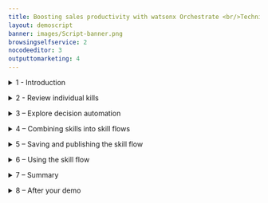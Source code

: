 ```yaml
---
title: Boosting sales productivity with watsonx Orchestrate <br/>Technical Sales Level 3 demo
layout: demoscript
banner: images/Script-banner.png
browsingselfservice: 2
nocodeeditor: 3
outputtomarketing: 4
---
```


<span id="top"></span>


<inline-notification text="<strong><strong>Attention: under construction</strong> Please do not use."></inline-notification>

<details markdown="1">

<summary>1 - Introduction</summary>

This demo shows you how to present watsonx Orchestrate’s the core capabilities and its value proposition using a business scenario set in an insurance sales office. You’ll see how individual skills are used, take a brief look at decision automation, then implement an upsell process for a hypothetical insurance brokerage by combing skills together into a sequence called a skill flow.

In this hypothetical insurance brokerage, sales agents spend their time across many tasks while constantly context switching between multiple applications to do their jobs. A large part of any successful insurance seller’s time should be spent servicing existing clients, but an important part of being a great sales agent is finding new business and building pipeline.

Prior to watsonx Orchestrate, agents in this insurance office dedicated a few hours per week to sending prospecting emails for upsell and cross-sell opportunities, as well as building pipeline. To do this, a typical insurance seller would:

1.	Search the customer relationship management (CRM) system for customers that meet certain cross-sell criteria.
2.	Determine the best cross-sell products to offer each customer.
3.	Write a customized email from a template.
4.	Send the email to the selected customer.
<br/><img src="images/Script-1.png" width="800" /><br>
Unfortunately, agents in this office are facing several challenges that prevent them from performing at their best:
- Effectively searching their CRM system for sales opportunities is time consuming and requires a lot of skill… skills that not everyone on the team possesses, especially new hires who need to be trained.<br/>
- Matching customer circumstances to the most optimal and competitive products is time consuming and requires expert product knowledge. The information about products, customers, and policies is spread over multiple systems and spreadsheets.<br/>
- Multiple systems and applications are used to perform customer outreach (a CRM search, Outlook, and so on). It takes time to switch between these applications to find the required information. Data is copied and pasted between applications and inevitably errors are made.<br/>
- Multiple systems and applications are used to perform customer outreach (a CRM search, Outlook, and so on). It takes time to switch between these applications to find the required information. Data is copied and pasted between applications and inevitably errors are made.<br/>
- There isn’t time to create a personalized email for each customer. Instead, sellers use templates…but they know that the emails that are produced this way are often ignored by their customers because they are not engaging.<br/>

This demo shows how the prospecting work in this scenario can be done more effectively with watsonx Orchestrate by creating a sequence of skills that perform the multiple steps of the upsell process using a skill flow. A skill flow is a sequence of skills where the inputs and outputs of individual skills are wired together to reduce data entry.

Here is what this demonstration highlights:
- First, data is extracted from a system that leverages a pre-configured search to find customers with recent life events.
- Then, these customers are matched to the most suitable and competitive products by using an AI-infused automation that represents the digitized business knowledge of a product expert.
- Finally, instead of using an email template, a built-in skill that uses the IBM Granite generative AI model is used to create a marketing email. This model is designed for the enterprise and trained on trusted enterprise data, so it can be trusted to produce content suitable for business use cases.

Let’s get started.
 
<br/>

**[Go to top](#top)**

</details>

<span id="spanID"></span>
<details markdown="1">


<summary>2 - Review individual kills </summary>

<br/>


| :--- | :--- |
| **Narration** | IBM watsonx Orchestrate comes with a catalog of out-of-the-box skills, such as Workday, Monday, Outlook, etc. Additional skills can be added to the catalog that work with existing services using OpenAPI or run on IBM Cloud Pak for Business Automation. Let’s begin by opening the catalog.|
| **Action** &nbsp; 2.0.1 | Click the **navigation hamburger** menu icon **(A)**, then select **Skill catalog (B)** from the left menu.<br/><img src="images/Script-2-0-1.png" width="800" />|
| **Action** &nbsp; 2.0.2 | When the **Choose a skill set to view skill catalog** window opens, select the **Personal skills tile (A)**, then click **Go to skill catalog (B)**.<br/><img src="images/Script-2-0-2.png" width="800" />|
| **Narration** | Skills are grouped by application, such as Microsoft Teams or Salesforce. New skills are added to the watsonx Orchestrate catalog with each release. <br/><br/>When an out-of-the-box skill is not available, builders can create new skills from several sources, including: <br/> 1. **Open APIs**: Skills are generated from OpenAPI specifications.<br/> 2. **Embedded Automations**: Decision and workflow skills are created by using the built-in automation builder.<br/> 3. **IBM Cloud Pak for Business Automation/RPA**: Skills are generated for automation services and robotic process automation (RPA) bots. <br/> 4. **Composite skill flows**: Individual skills are combined into a sequence.<br/><br/>OpenAPI is a specification for documenting and standardizing the design and behavior of web APIs. An OpenAPI file provides the detailed outline of how a particular API works, including its operations, endpoints, data types, request and response formats and authentication methods.<br/><br/> Oecision automations and skill flows are covered in a later section, but first you’ll see how an individual skill based on an OpenAPI performs a customer search in this fictitious insurance company used at the start of the upsell process.|


| **2.1** | **Customer search** |
| :--- | :--- |
| **Narration** |  The first task in the upsell process is to perform a predefined search against the customer system to find customers that have recent life events. This functionality is provided to users through the **Get a list of customers** skill.<br/><br/>Let’s open the chat window to run this skill.|
| **Action** &nbsp; 2.1.1 | Click the **hamburger navigation** menu icon **(A)** and select **Chat (B)** from the left menu.<br/><img src="images/Script-2-1-1.png" width="800" /> |
| **Action** &nbsp; 2.1.2 | CClick the **Skills** menu and select **Personal skills** if not already selected. <br/><img src="images/Script-2-1-2.png" width="800" />|
| **Narration** |In watsonx Orchestrate, skills are organized into apps. Users can click on their app tiles to run the skills they contain, or they can type a phrase to run the skill, such as **Write an upsell email for my customers**.  |
| **Action** &nbsp; 2.1.3 | Click on the tile **Get a list of customers with …** tile to run the skill and fetch customers from the CRM system.<br/><img src="images/Script-2-1-3.png" width="800" /> |
| **Narration** | The results from this skill are shown in a table. All the listed customers have recent life events that could be used for cross-sell and upsell purposes. This skill has used a predefined search against the CRM system and provides an insurance seller with a list of potential upsell opportunities. This took just a few seconds and was done without having to use the CRM system directly or require CRM expertise. This skill is already useful as a standalone skill, but as we will soon see, combining its output with other skills can make it far more useful and powerful.<br/><img src="images/Script-2-1-3-bis.png" width="800" /> |

| **2.2** | **Product upsell automation** |
| :--- | :--- |
| **Narration** | The next skill is the upsell skill. This skill uses an embedded decision automation engine to match customers to upsell and cross-sell offers. <br/><br/>This skill is run by clicking on its corresponding tile or by entering a prompt such as **“upsell”** into the chat window.|
| **Action** &nbsp; 2.2.1 | Enter **“upsell”** into the chat prompt and press **Enter** key **(A)**. Alternatively click on the tile associated with the skill **(B)**. <br/><img src="images/Script-2-2-1.png" width="800" /> |
| **Narration** | To use this skill, the user must enter details about a customer, such as a recent life event, their age, and any current products they have purchased. In this example, just the name is provided so that a default response is returned. |
| **Action** &nbsp; 2.2.2 | Enter a person’s name into the **name** field **(A)**, then click the **Apply** button **(B)**. <br/><img src="images/Script-2-2-2.png" width="800" /> |
| **Narration** | The results from the ‘Product Upsell’ automation are displayed. These results contain a product recommendation for the selected customer and were provided almost instantly. This is another huge time saving for the sales agent; but in addition to the product recommendation the results also contain a prompt that can be used by a foundation model such as IBM Granite, to generate a personalized marketing email. <br/><br/>Just like the customer search skill, the value of this skill is obvious because manual data entry is time consuming and can introduce errors… but watsonx Orchestrate can autofill this information once the skill is part of a skill flow.<br/><img src="images/Script-2-2-2-bis.png" width="800" /> |

| **2.3** | **Email generation** |
| :--- | :--- |
| **Narration** | The last individual skill is **Generate an email**. This skill uses the IBM Granite foundation model to generate an email based on a prompt. <br/><br/>This skill is run by clicking on its corresponding tile or by entering a prompt such as **“generate an email”** into the chat window.|
| **Action** &nbsp; 2.3.1 | Enter **“generate an email”** into the chat prompt and press **Enter** key **(A)**. Alternatively click on the tile associated with the skill **(B)**. <br/><img src="images/Script-2-3-1.png" width="800" />|
| **Action** &nbsp; 2.3.2 | Copy the **prompt** text produced by the **L3_Upsell** skill **(A)** and paste it into the **Input instruction** panel **(B)**, then click **Apply (C)**. <br/><img src="images/Script-2-3-2.png" width="800" /> |
| **Narration** | Content generation will take approximately 30 seconds. IBM watsonx Granite is used to generate the email body. This model is trained on trusted enterprise data, with additional layers of protection, so you can be certain it will not produce harmful or inappropriate content.<br/><img src="images/Script-2-3-2-bis.png" width="800" />|

<br/>

**[Go to top](#top)**

</details>

<span id="spanID"></span>
<details markdown="1">

<summary>3 – Explore decision automation </summary>

<br/>

| :--- | :--- |
| **Narration** |The ‘L3_Upsell’ automation skill represents the digitized knowledge of a product expert and matches customers to upsell and cross-sell offers. It does this using prescriptive AI, where the decision-making process used by an expert has been transformed into a decision model. Within the decision model, the product upsell logic is represented in natural language and decision tables that ensures that the logic remains clear and simple to non-technical users. Furthermore, the no-code tools in watsonx Orchestrate Automation Builder enable non-technical users to create, test and maintain the decision logic to adapt to changing circumstances. <br><br/>Let’s see how this skill’s business logic is managed with watsonx Orchestrates’ Automation Builder.|
| **Action** &nbsp; 3.1 | Click the **hamburger navigation** menu icon **(A)**, then select **Automations (B)** from the left menu.<br/><img src="images/Script-3-1.png" width="800" />|
| **Action** &nbsp; 3.2 | Enter the unique reference **“XXddmmyy”** that corresponds to your decision model in the **search** field **(A)** and press **Enter**, then click on the tile that corresponds to your automation **(B)**.<br/><img src="images/Script-3-2.png" width="800" /> |
| **Narration** | This decision model shows the structure of the decision-making process. Data feeding the model is shown at the bottom of the diagram and represented by the green input nodes. In this example, the input data is the customer record and the recent change. This data passes through intermediate decision nodes that incrementally infer new information by using business rules. The output decision node is shown with a dark blue line and produces the decision result. <br/><br/>In this example, the decision model determines the best product for the selected customer and produces a GenAI prompt along with some tuning parameters so that a generative AI model can create a marketing outreach email. <br/><br/>The decision nodes contain the business rules that perform the logic to build the prompt. The ‘Initial Instruction’ node uses the customer’s name to form the instructions that are passed to the generative model such as ‘You are an insurance salesman, write a marketing email for your customer John Collins’. The Product Recommendation node determines the most appropriate product to recommend to the customer based on their age, recent life events and existing products they hold.<br/>/<br/>The output from these intermediate decision nodes is brought together in the top node called **Upsell prompt**. This node produces the final output from the decision model based on the intermediate results.<br/><img src="images/Script-3-2-bis.png" width="800" /> <br/><br/>Let’s take a closer look at the product recommendation logic.|
| **Action** &nbsp; 3.3 | Click the **Product recommendation** node **(A)** then select the **Logic** tab **(B)** in the **Product recommendation** section that appears on the right.<br/><img src="images/Script-3-3.png" width="800" /> |
| **Narration** | The rules that are applied in this decision node are shown on the right of this screen. Note how there is a decision table called **Product recommendation**. This table houses the main logic, a business rule to check for duplicate recommendations for products already held, and a default rule that will apply if no other product recommendations can be made.<br/><br/>Let’s take a closer look at the product recommendation decision table.|
| **Action** &nbsp; 3.4 | Click the **Product recommendation** decision table.<br/><img src="images/Script-3-4.png" width="800" /> |
| **Narration** | Decision tables are useful when many rules will share the same structure and it is helpful to view them together. In this example, every row in the table represents a rule that reasons over the customers recent change, along with their age, to determine a product recommendation. In this example, the recent change and customer age are both used as condition columns and shown on the left. The column on the right is the action column and provides the product recommendation. <br/><br/>Decision tables can contain more condition columns and multiple action columns to represent complex logic, but the logic will remain clear and maintainable. Many decision tables can work together to implement very complex logic, whilst keeping the logic clear and readable to non-technical users. <br/><br/>IBM watsonx Orchestrate’s Automation builder also includes a preview capability to test the results produced by the decision model. Clicking the Play icon in the top-right corner opens the preview window.|
| **Action** &nbsp; 3.5 | Click the **Play** icon in the top-right corner of the screen. <br/><img src="images/Script-3-5.png" width="800" />|
| **Narration** | Run a test scenario. |
| **Action** &nbsp; 3.6 | Click the **Preview** button. <br/><img src="images/Script-3-6.png" width="800" />|
| **Narration** | The rules are run, and the results are displayed. At the top is the final output, but below this we can also see all the intermediate results as the data passed through the decision model. By clicking the show more link, we can expand the final output and see the complete information returned from the decision. This contains the product recommendation, the GenAI prompt and the min/max tokens that control the content length. |
| **Action** &nbsp; 3.7 | Click the **Show more** button. <br/><img src="images/Script-3-7.png" width="800" />|
| **Narration** | Many test scenarios can be created, these are run by selecting them and pressing preview. |
| **Action** &nbsp; 3.8 | Click the drop-down arrow **(A)** in the **Test data** section and select another scenario, then click the **Preview** button **(B)**.<br/><img src="images/Script-3-8.png" width="800" /> |
| **Narration** | Once the business logic is ready, it is deployed as a skill that can be invoked from the chat window directly, or it can be combined with other skills in a skill flow. |

<br/>

**[Go to top](#top)**

</details>

<span id="spanID"></span>
<details markdown="1">

<summary>4 – Combining skills into skill flows </summary>

<br/>


| :--- | :--- |
| **Narration** | Individual skills can be useful when used in isolation, but greater value can be unlocked when they are combined into skill flows.  |
| **Action** &nbsp; 4.1 | Click the **hamburger navigation** menu icon **(A)** and select **Skills and apps (B)** from the left menu.<br/><img src="images/Script-4-1.png" width="800" /> |
| **Narration** | IBM watsonx Orchestrate provides access to a broad range of skills that help users perform their daily tasks. It comes with a collection of out-of-the-box, ready-to-use skills that range from working with productivity tools to providing deep analytical insights. <br/><br/>IBM watsonx Orchestrate developers, called ‘Builders,’ can create customized skills like the customer search and product upsell skills described earlier. As individual skills they are useful on their own, but combining them together can save an insurance sellers time, avoid errors, and produce better results. <br/><br/>Skill flows connect multiple skills together by using a low-code flow editor. In this example, a skill flow is created to combine the customer search skill with the product upsell decision and then generate a marketing email for a selected customer. |
| **Action** &nbsp; 4.2 | Click on **Add skills (A)**, then select **Create a skill flow (B)**.<br/><img src="images/Script-4-2.png" width="800" /> |
| **Narration** |The skill flow requires a unique name. |
| **Action** &nbsp; 4.3 | Click the **Pencil** icon **(A)** and when the **Edit Skill flow details** section opens on the right, enter a name for the skill flow using the template Upsell **XXddmmyy (B)**. Now click the **Save** button **(C)**. <br/><img src="images/Script-4-3.png" width="800" />|
| **Action** &nbsp; 4.4 | Click the **+** icon. <br/><img src="images/Script-4-4.png" width="800" /><br/><br/>  <inline-notification text=" You are using a shared demo tenant. Use the unique reference added to your skill names to find them in the catalog. It’s a good idea to keep this reference in your clipboard history so it can be pasted into the skill search panel."></inline-notification> |
| **Narration** | On demo tenants a unique reference is used to locate the demo skills in the catalog. (This is only necessary on demo tenants, ordinarily these skills would be found by using just their name.) |
| **Action** &nbsp; 4.5 | Enter the unique reference for your skills (**XXddmmyy**) into the **filter** panel and press **Enter** to filter the results.<br/><img src="images/Script-4-5.png" width="800" /> |
| **Narration** | The first skill we need performs a customer search and it’s contained in the **CRM** tile. <br/><br/> <inline-notification text="This skill collection contains one skills; <strong>Get Customers with recent life events …</strong> that performs the customer search."></inline-notification> |
| **Action** &nbsp; 4.6 | Click the **CRM** tile. <br/><img src="images/Script-4-6.png" width="800" /><br/><br/> <inline-notification text="This skill collection contains one skills; Get Customers with recent life events … that performs the customer search."></inline-notification>|
| **Action** &nbsp; 4.7 | Click **Add Skill** within the **Get Customers with recent life events …** tile.<br/><img src="images/Script-4-7.png" width="800" />|
| **Narration** | Add the next skill by clicking the **Plus** icon again, searching with the unique reference, then adding the skill. |
| **Action** &nbsp; 4.8 | Click the **+** icon to the left of the end node.<br/><img src="images/Script-4-8.png" width="800" /> |
| **Action** &nbsp; 4.9 | Enter the unique identifier for your skills (**XXddmmyy**) and press **Enter** to filter the results. <br/><img src="images/Script-4-9.png" width="800" />|
| **Action** &nbsp; 4.10| Click on the **L3_Upsell** tile with the unique reference you used.<br/><img src="images/Script-4-10.png" width="800" /> |
| **Action** &nbsp; 4.11 | On the **L3_Upsell_XXddmmyy** tile, click **Add skill**.<br/><img src="images/Script-4-11.png" width="800" /> |
| **Narration** |Add the third skill by clicking the **Plus** icon again. |
| **Action** &nbsp; 4.12 | Click the **+** icon to the left of the end node.<br/><img src="images/Script-4-12.png" width="800" /> |
| **Action** &nbsp; 4.13 | Enter **“watsonx”** into the **Search** field and press **Enter** to filter the results.<br/><img src="images/Script-4-13.png" width="800" />|
| **Action** &nbsp; 4.14| Click the **watsonx.ai** collection tile.<br/><img src="images/Script-4-14.png" width="800" /> |
| **Action** &nbsp; 4.15 | Click **Add Skill** within the **Generate an email** tile.<br/><img src="images/Script-4-15.png" width="800" /> |
| **Narration** |In this demo, an input form is used instead of one of the built-in email skills. This is done to avoid some additional setup, but from the user’s perspective the results are the same. The input form contains the same fields as the built-in email skill and allow us to map the various skill outputs together to build the final output. |
| **Action** &nbsp; 4.16 | Click the + icon to the left of the end node.<br/><img src="images/Script-4-16.png" width="800" />|
| **Action** &nbsp; 4.17 | Type **“forms”** and press **Enter** to filter the results **(A)**, click **Custom forms (B)**.<br/><img src="images/Script-4-17.png" width="800" /> |
| **Action** &nbsp; 4.18 | Click **Add skill** within the **Input form** tile.<br/><img src="images/Script-4-18.png" width="800" /><br/><br/><inline-notification text="Your skill flow should now resemble the following example and have four skills."></inline-notification><br/><img src="images/Script-4-18-bis.png" width="800" />|
| **Narration** | Each skill can have one or more inputs and outputs. The skill flow editor allows builders to easily map the output from one skill into another. The first skill in this skill flow (**Get a list of customers with recent life events**) doesn’t require any configuration. But, the **L3_Upsell** skill needs to be configured to map the output from the **Get a list of customers** skill into its appropriate inputs. |
| **Action** &nbsp; 4.19 | Configure the input form for **L3_Upsell_XXddmmyy** skill by performing the following steps: <br/>A. Select the **L3_Upsell_XXddmmyy** tile.<br/>B. Click **Input** to select the input form.<br/>C. Turn on the **Hide this input form from the user** option.<br/><img src="images/Script-4-19.png" width="800" />|
| **Narration** | Now the data can be mapped, starting with the customer’s age. |
| **Action** &nbsp; 4.20 | Map the customer age input field of the skill by performing the following steps:<br/>A. Click the field **theCustomer.age**.<br/>B. Select **Get a list of customers with recent life events** from the available mappings.<br/><img src="images/Script-4-20.png" width="800" />|
| **Action** &nbsp; 4.21 | Scroll down and select **age**.<br/><img src="images/Script-4-21.png" width="800" /> |
| **Narration** |Mapping data can be done manually, but in some cases it’s easier to let the skill flow editor generate mapping suggestions for you. |
| **Action** &nbsp; 4.22 | Click **Generate mapping suggestions**.<br/><img src="images/Script-4-22.png" width="800" />|
| **Narration** | Not all mappings can be generated. Later in the skill flow there will be multiple options, and as such, manual mapping will be required.  |
| **Action** &nbsp; 4.23 | Map the remaining field. Scroll down and click **theCustomer.listOfCurrentProducts (A)**, then select **Get a list of customers with recent life events (B)**. <br/><img src="images/Script-4-23.png" width="800" />|
| **Action** &nbsp; 4.24 | Select **current_products** from the list of available mappings.<br/><img src="images/Script-4-24.png" width="800" />|
| **Narration** | The for the L3_Upsell skill output form requires no configuration, but typically this output would be hidden as the user doesn’t need to see or edit the results. It will be left visible in this demo so that when the skill flow runs the output will be available for review.<br/><br/>The **Generate an email** skill creates the email body from the prompt received from the **L3_Upsell** decision skill.  |
| **Action** &nbsp; 4.25 | Configure the input form for **Generate an email** by performing the following steps: <br/>A. Select the **Generate an email** tile in the skill flow.<br/>B. Select the **Input** tab.<br/><img src="images/Script-4-25.png" width="800" />|
| **Action** &nbsp; 4.26 | Map the **Input instruction** field by performing the following steps:<br/>A. Click on the **Input instruction** field.<br/>B. From **Available Mappings Skills** select the **L3_Upsell_XXddmmyy** skill.<br/><img src="images/Script-4-26.png" width="800" /><br/>C. Select **prompt**.<br/><img src="images/Script-4-26-bis.png" width="800" />|
| **Narration** | The **Generate an email** output form can be hidden as the output will be available to view in the next skill. |
| **Action** &nbsp; 4.27 | Configure the **Generate an email** output form by performing the following steps: <br/>A. Click the **Generate an email** tile.<br/>B. Select the **Output** tab to select the output form.<br/>C. Turn on the **Hide this input form from the user** option.<br/><img src="images/Script-4-27.png" width="800" />|
| **Narration** | Following email content generation, an input form will be used to display the output and allow the sales agent to check the output for accuracy. The agent can also make any modifications before the response is sent to their customer. <br/><br/>The form is built by repeatedly adding input fields. |
| **Action** &nbsp; 4.28| Configure the input form by performing the following steps: <br/>A. Select the **Input form** tile from the skill flow at the top of the screen.<br/>B. Enter a title for the form in the **Form title** field, for example **“Send email”**.<br/><img src="images/Script-4-28.png" width="800" />|
| **Narration** |The form is built by repeatedly adding input fields. |
| **Action** &nbsp; 4.29|Add a field to the form by performing the following steps: <br/> A. Click **Add input field**.<br/>B. Select the **Single line text** radio button under the **Add input field** section that appears on the right side of the screen.><br/>C. Click the **Next** button.<br/><img src="images/Script-4-29.png" width="800" />|
| **Narration** |The new input field will receive the email address of the selected customer. |
| **Action** &nbsp; 4.30| A. Enter the value **“To”** into the **Display text** field in the **Add input field** section on the right side of the screen.<br/>B. Click the **Apply** button.<br/><img src="images/Script-4-30.png" width="800" />|
| **Narration** |The subject field can now be added to the form by repeating the same steps. |
| **Action** &nbsp; 4.31| A. Repeat steps **4.29 and 4.30** to create a **Subject** field.|
| **Narration** |Next, a field for the email body is added to the form. |
| **Action** &nbsp; 4.32|Add a field to the form by performing the following steps: <br/>A. Click **Add input field**.<br/>B.  Select the Paragraph text radio button in the **Add input field** section on the right side of the screen.<br/>C. Click the **Next** button.<br/><img src="images/Script-4-32.png" width="800" />|
| **Narration** |This input field will receive the email body generated by watsonx.ai.|
 **Action** &nbsp; 4.33| Label the input field by performing the following steps: <br/> A.   Enter the value **“Email body”** into the **Display text** field.<br/>B. Click the **Apply** button.<br/><img src="images/Script-4-33.png" width="800" /><br/><br/> <inline-notification text="Your form should now resemble the example below with <strong>To, Subject</strong> and <strong>Email body</strong> fields."></inline-notification><br/><img src="images/Script-4-33-bis.png" width="800" />|
| **Narration** | To complete the form the mappings must be added. |
| **Action** &nbsp; 4.34 | Configure the mappings for the input form by performing the following steps:<br/>A. Click the **To** field.<br/>B. From **Available Mappings**, select **Get a list of customers with recent life events XXddmmyy**.<br/><img src="images/Script-4-34.png" width="800" /><br/>C. Select the **email** mapping.<br/><img src="images/Script-4-34-bis.png" width="800" />|
| **Narration** | A default value will be used to populate the **Subject** field. |
| **Action** &nbsp; 4.35 | Provide a default value for the **Subject** field by performing the following steps:<br/>A. Hover over the **Subject** field and click the corresponding **Pencil** icon when it appears.<br/><img src="images/Script-4-35.png" width="800" /><br/>B. Under **Subject**, enter a default value, **“Your insurance”**.<br/><img src="images/Script-4-35-bis.png" width="800" />|
| **Narration** | The text produced from the Generate an email skill will be used to populate the **Email body** field.|
| **Action** &nbsp; 4.36 | Map the value for the Email body by performing the following steps:><br/>A. Scroll down and click on the **Email body** field.<br/>B. In the **Available mappings** section, select **Generate an email**.<br/><img src="images/Script-4-36.png" width="800" /><br/>C. Select **generated_text**.<br/><img src="images/Script-4-36-bis.png" width="800" />|
| **Narration** | This completes the skill flow creation. In the next section, you will save this skill flow and then publish it, so it is available for use by any seller at the insurance company.  |


**[Go to top](#top)**

</details>

<span id="spanID"></span>
<details markdown="1">

<summary>5 – Saving and publishing the skill flow </summary>

<br/>

| :--- | :--- |
| **Narration** | Before the new skill flow can be used, it must be enhanced and published. Enhancement allows you to fine-tune how the skill is presented and train the conversational interface to recognize when the skill should be used. |
| **Action** &nbsp; 5.1 | A. Scroll to the top of the page and click on the **Actions** button drop down.<br/>B. Select **Save** or **Save as draft**. <br/><img src="images/Script-5-1.png" width="800" /> |
| **Narration** | Publication of the skill flow into the skill catalog is done using the **Enhance** window. |
| **Action** &nbsp; 5.2 | Open the Enhance window by performing the following steps:<br/>A. Click the **Actions** button drop down.<br/>B. Select **Enhance**.  <br/><img src="images/Script-5-2.png" width="800" /> |
| **Narration** | Using the **Enhance** window, phrases are entered that are used to train the conversational interface to recognize when the skill should be used. Multiple phrases can be entered to train the conversational interface. In a real project, several alternative phrases would be used to train the AI to ensure the skill is activated.  |
| **Action** &nbsp; 5.3 | Enter a training phrase by performing the following steps:><br/>A. Select the **Phrases** tab. <br/><img src="images/Script-5-3.png" width="800" /><br/>B. Enter a phrase to trigger the skill flow, for example: **“write an upsell email to my customers”**, then click **Publish (C)**. <br/><img src="images/Script-5-3-bis.png" width="800" /> |
| **Narration** | Before the skill flow can be run, it must be added from the catalog into your personal skill set. |
| **Action** &nbsp; 5.4 | Click the **hamburger navigation** menu icon **(A)** and click **Skills catalog (B)** from the left menu. <br/><img src="images/Script-5-4.png" width="800" /> |
| **Narration** | The unique reference used to name the skill flow can be used to find it in the skill catalog. |
| **Action** &nbsp; 5.5 | Find the skill flow by performing the following steps:<br>A. Enter your unique skill reference (**XXddmmyy**) in the **Search** panel and press **Enter**.<br/>B. Click the **Skill flows** tile in the **Apps** section.<br/><img src="images/Script-5-5.png" width="800" />|
| **Narration** | When the catalog entry for skill flows is displayed, the unique reference can be used again.|
| **Action** &nbsp; 5.6 | Add the skill flow by performing the following steps:<br/>A. Enter your unique skill reference (**XXddmmyy**) in the **Search** panel again and press **Enter**.<br/>B. Click **Add skill**.<br/><img src="images/Script-5-6.png" width="800" />|
| **Narration** | The skill flow has been added to the personal skills collection and should be available in the main chat window.|
| **Action** &nbsp; 5.7 | Return to the Chat window by performing the following steps:><br/>A. Click the **hamburger navigation** menu icon from the left menu.<br/>B. Select **Chat**.<br/><img src="images/Script-5-7.png" width="800" /><br/>C. Confirm that a tile representing your skill flow has been added <br/><img src="images/Script-5-7-bis.png" width="800" /><br/><inline-notification text="If you have created more than one skill flow, the new skill flow will be grouped with other skill flows in a parent Skill Flow tile."></inline-notification> |

<br/>

**[Go to top](#top)**

</details>

<span id="spanID"></span>
<details markdown="1">

<summary>6 – Using the skill flow </summary>

<br/>

| :--- | :--- |
| **Narration** | Before you run the new skill flow let’s summarize what you’ve seen so far:<br/>- Individual skills performing useful but isolated functions, such as customer search and product upsell.<br/>- A brief look into decision automation, and how business logic can be represented with a decision model. <br/>- Implemented a simple workflow using skill flows to connect skills together.<br/><br/>The skill flow is complete and published for sales agents to use.  Now let’s assume the persona of an insurance seller to see how the upsell process has been transformed with watsonx Orchestrate.|
| **Action** &nbsp; 6.1 |Open the Chat window (if not already open) by clicking the **hamburger navigation** menu icon **(A)** and select **Chat (B)** from the left menu. <br/><img src="images/Script-6-1.png" width="800" /> |
| **Action** &nbsp; 6.2 | Perform the following steps:<br/>A. Type the command **“write an upsell email to my customers”**.<br/>B. Click the **Send** arrow.<br/><br/> <inline-notification text="You can also click the skill tile that corresponds to the skill flow you created to invoke this skill."></inline-notification><br/><img src="images/Script-6-2.png" width="800" />|
| **Narration** | IBM watsonx Orchestrate runs the skill flow, retrieving a list of customers with recent life events. The retrieved customer data is neatly displayed in a table within the chat interface.<br/><br/>The agent reviews the list of customers and pursues a cross-sell opportunity with **Janet Thomas**, who has recently turned 64, as depicted in the **Recent Change** field.|
| **Action** &nbsp; 6.3 | Select the radio button associated with **Janet Thomas (A)** from the table.<br/><img src="images/Script-6-3.png" width="800" /> |
| **Narration** | Next, the agent needs to determine which products to recommend for Janet based on her circumstances and recent life event.<br/><br/>The customer details from the CRM system are automatically submitted into watsonx Orchestrate’s built-in decision engine and the upsell recommendations are displayed. Behind the scenes, the decision engine applies business logic that considers many different attributes specific to this customer (Janet Thomas), such as age, life event, and current coverage to determine the best product that the insurance agent should suggest to this customer.|
| **Action** &nbsp; 6.4 | Click the **Apply** button. <br/><img src="images/Script-6-4.png" width="800" />|
| **Action** &nbsp; 6.5 | Two skills have run in quick succession, scroll back so that the upsell decision output is displayed.<br/><img src="images/Script-6-5.png" width="800" /> |
| **Narration** | In this case, the decision engine recommended the **Silver Travel Insurance Plan**, and based on this, it has also created a prompt for a generative AI model to create the marketing upsell email. |
| **Action** &nbsp; 6.6 | Review the prompt then scroll to the bottom of the chat window to review the input for the generative AI model.<br/><img src="images/Script-6-6.png" width="800" />|
| **Action** &nbsp; 6.7 |Perform the following steps:<br/><br/>A. Review the prompt created for the customer (**Janet Thomas**).<br/>B. Click the **Apply** button.<br/><img src="images/Script-6-7.png" width="800" />|
| **Narration** | The response created for the customer (Janet Thomas) is returned and displayed. The customer email address, subject and email body are pre-filled, allowing the user to review the generated content for accuracy and add any further information to ensure the proposal is relevant to the customer. |
| **Action** &nbsp; 6.8 | Review the generated email. <br/><img src="images/Script-6-8.png" width="800" />|


<br/>

**[Go to top](#top)**

</details>

<span id="spanID"></span>
<details markdown="1">

<summary>7 – Summary </summary>

<br/>

Using an upsell/cross-sell example, this lab showed how watsonx Orchestrate provides a conversational interface for insurance sales agents to perform daily repetitive tasks and reduce the time it takes to complete common business tasks, such as searching through CRM reports for sales opportunities.

A pre-configured CRM search saved time and helped agents find upsell opportunities. Product expertise was used to create a watsonx Orchestrate automation that provides optimal product recommendations based on client circumstances. It then combined these recommendations with client details into a prompt that was submitted into an IBM generative AI model. The result was a client proposal derived from accurate client data, expert product knowledge and a trusted foundation model trained on enterprise data, ready for the agent for review.

By providing a catalog of skills, watsonx Orchestrate eliminated the need for this insurance agent to manually move data and context switch between different back-end applications. IBM watsonx Orchestrate streamlined this agent’s work by sequencing a series of skills within a skill flow, boosting their productivity, reducing errors, and enabling them to focus on higher value work.



<br/>

**[Go to top](#top)**

</details>

<span id="spanID"></span>
<details markdown="1">

<summary>8 – After your demo </summary>

<br/>

The watsonx Orchestrate environment used for the demo is shared by many users. After completing your demo, it is important to take a few minutes to remove any skills or automations you created during the demo. 
1. Click the **hamburger navigation** menu icon **(A)**, then click on **Skills and apps (B)** from the left menu.<br/><img src="images/Script-8-1.png" width="800" />
2. Select **Skills (A)**, enter your unique reference, then press **Enter (B)**. After completing this demo there should be three skills. Click the ellipsis (three vertical dots) in the right-hand column for each skill **(C)** and select **Delete this skill (D)**. Take care to ensure you are only deleting your skills.<br/><img src="images/Script-8-2.png" width="800" />
3. Click the **hamburger navigation** menu icon **(A)**, then click on **Automations (B)** from the left menu.<br/><img src="images/Script-8-3.png" width="800" />
4. Enter your skill reference in the search panel and press **Enter (A)**. Click the ellipsis (three vertical dots) **(B)** and select **Delete (C)**.<br/><img src="images/Script-8-4.png" width="800" />

<br/>

**[Go to top](#top)**

</details>
